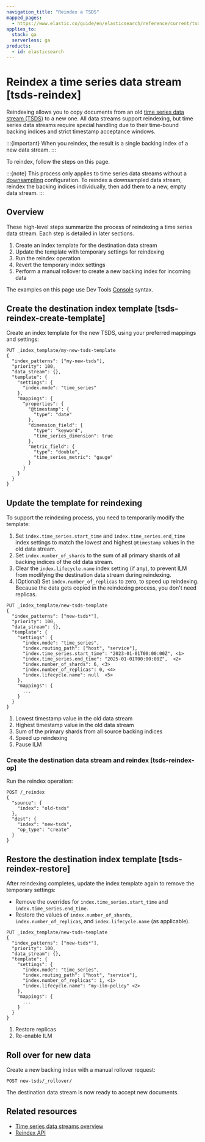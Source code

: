 ```yaml
---
navigation_title: "Reindex a TSDS"
mapped_pages:
  - https://www.elastic.co/guide/en/elasticsearch/reference/current/tsds-reindex.html
applies_to:
  stack: ga
  serverless: ga
products:
  - id: elasticsearch
---
```


# Reindex a time series data stream [tsds-reindex]

Reindexing allows you to copy documents from an old [time series data stream (TSDS)](/manage-data/data-store/data-streams/time-series-data-stream-tsds.md) to a new one. All data streams support reindexing, but time series data streams require special handling due to their time-bound backing indices and strict timestamp acceptance windows.

:::{important}
When you reindex, the result is a single backing index of a new data stream.
:::

To reindex, follow the steps on this page.

:::{note}
This process only applies to time series data streams without a [downsampling](/manage-data/data-store/data-streams/downsampling-time-series-data-stream.md) configuration. To reindex a downsampled data stream, reindex the backing indices individually, then add them to a new, empty data stream.
:::

## Overview

These high-level steps summarize the process of reindexing a time series data stream. Each step is detailed in later sections.

1. Create an index template for the destination data stream
2. Update the template with temporary settings for reindexing
3. Run the reindex operation
4. Revert the temporary index settings
5. Perform a manual rollover to create a new backing index for incoming data

The examples on this page use Dev Tools [Console](/explore-analyze/query-filter/tools/console.md) syntax.

## Create the destination index template [tsds-reindex-create-template]

Create an index template for the new TSDS, using your preferred mappings and settings:

```console
PUT _index_template/my-new-tsds-template
{
  "index_patterns": ["my-new-tsds"],
  "priority": 100,
  "data_stream": {},
  "template": {
    "settings": {
      "index.mode": "time_series"
    },
    "mappings": {
      "properties": {
        "@timestamp": {
          "type": "date"
        },
        "dimension_field": {
          "type": "keyword",
          "time_series_dimension": true
        },
        "metric_field": {
          "type": "double",
          "time_series_metric": "gauge"
        }
      }
    }
  }
}
```
## Update the template for reindexing 

To support the reindexing process, you need to temporarily modify the template:

  1. Set `index.time_series.start_time` and `index.time_series.end_time` index settings to match the lowest and highest `@timestamp` values in the old data stream. 
  2. Set `index.number_of_shards` to the sum of all primary shards of all backing indices of the old data stream. 
  3. Clear the `index.lifecycle.name` index setting (if any), to prevent ILM from modifying the destination data stream during reindexing.
  4. (Optional) Set `index.number_of_replicas` to zero, to speed up reindexing. Because the data gets copied in the reindexing process, you don't need replicas.

```console
PUT _index_template/new-tsds-template
{
  "index_patterns": ["new-tsds*"],
  "priority": 100,
  "data_stream": {},
  "template": {
    "settings": {
      "index.mode": "time_series",
      "index.routing_path": ["host", "service"], 
      "index.time_series.start_time": "2023-01-01T00:00:00Z", <1>
      "index.time_series.end_time": "2025-01-01T00:00:00Z",  <2>
      "index.number_of_shards": 6, <3>
      "index.number_of_replicas": 0, <4>
      "index.lifecycle.name": null  <5>
    },
    "mappings": {
      ...
    }
  }
}
```

1. Lowest timestamp value in the old data stream
2. Highest timestamp value in the old data stream
3. Sum of the primary shards from all source backing indices
4. Speed up reindexing
5. Pause ILM

### Create the destination data stream and reindex [tsds-reindex-op]

Run the reindex operation:

```console
POST /_reindex
{
  "source": {
    "index": "old-tsds"
  },
  "dest": {
    "index": "new-tsds",
    "op_type": "create"
  }
}
```


## Restore the destination index template [tsds-reindex-restore]

After reindexing completes, update the index template again to remove the temporary settings:

* Remove the overrides for `index.time_series.start_time` and `index.time_series.end_time`.
* Restore the values of `index.number_of_shards`, `index.number_of_replicas`,  and  `index.lifecycle.name` (as applicable).

```console
PUT _index_template/new-tsds-template
{
  "index_patterns": ["new-tsds*"],
  "priority": 100,
  "data_stream": {},
  "template": {
    "settings": { 
      "index.mode": "time_series",
      "index.routing_path": ["host", "service"],
      "index.number_of_replicas": 1, <1>
      "index.lifecycle.name": "my-ilm-policy" <2>
    }, 
    "mappings": {
      ...
    }
  }
}
```

1. Restore replicas
2. Re-enable ILM

## Roll over for new data

Create a new backing index with a manual rollover request:

```console
POST new-tsds/_rollover/
```

The destination data stream is now ready to accept new documents.

## Related resources

- [Time series data streams overview](/manage-data/data-store/data-streams/time-series-data-stream-tsds.md)
- [Reindex API](https://www.elastic.co/docs/api/doc/elasticsearch/operation/operation-reindex)